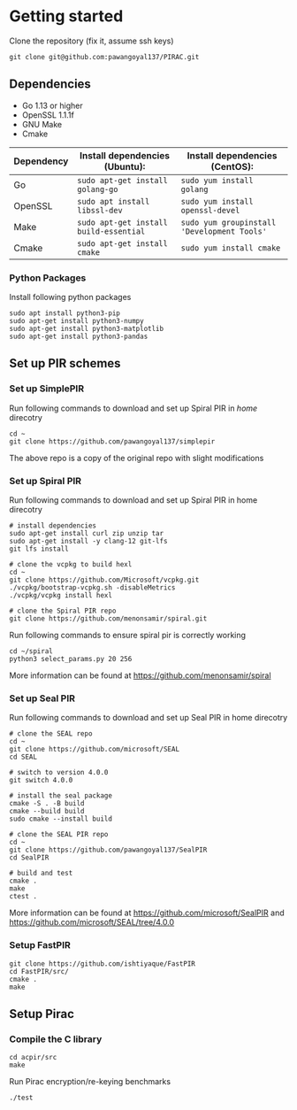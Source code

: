 # Getting started
Clone the repository (fix it, assume ssh keys)
```
git clone git@github.com:pawangoyal137/PIRAC.git
```

## Dependencies 

* Go 1.13 or higher 
* OpenSSL 1.1.1f 
* GNU Make
* Cmake

|Dependency |Install dependencies (Ubuntu): | Install dependencies (CentOS):|
|--------------|--------------|-----------|
|Go |```sudo apt-get install golang-go```| ```sudo yum install golang```|
|OpenSSL |```sudo apt install libssl-dev```|```sudo yum install openssl-devel```|
|Make |```sudo apt-get install build-essential``` |  ```sudo yum groupinstall 'Development Tools'```|
|Cmake |```sudo apt-get install cmake```| ```sudo yum install cmake```|


### Python Packages
Install following python packages
```
sudo apt install python3-pip
sudo apt-get install python3-numpy
sudo apt-get install python3-matplotlib
sudo apt-get install python3-pandas
```

## Set up PIR schemes

### Set up SimplePIR
Run following commands to download and set up Spiral PIR in *home* direcotry 
```
cd ~
git clone https://github.com/pawangoyal137/simplepir
```
The above repo is a copy of the original repo with slight modifications

### Set up Spiral PIR
Run following commands to download and set up Spiral PIR in home direcotry 
```
# install dependencies
sudo apt-get install curl zip unzip tar
sudo apt-get install -y clang-12 git-lfs
git lfs install

# clone the vcpkg to build hexl
cd ~
git clone https://github.com/Microsoft/vcpkg.git
./vcpkg/bootstrap-vcpkg.sh -disableMetrics
./vcpkg/vcpkg install hexl

# clone the Spiral PIR repo
git clone https://github.com/menonsamir/spiral.git
```

Run following commands to ensure spiral pir is correctly working
```
cd ~/spiral
python3 select_params.py 20 256
```
More information can be found at https://github.com/menonsamir/spiral

### Set up Seal PIR
Run following commands to download and set up Seal PIR in home direcotry
```
# clone the SEAL repo
cd ~
git clone https://github.com/microsoft/SEAL
cd SEAL

# switch to version 4.0.0
git switch 4.0.0

# install the seal package
cmake -S . -B build
cmake --build build
sudo cmake --install build

# clone the SEAL PIR repo
cd ~
git clone https://github.com/pawangoyal137/SealPIR
cd SealPIR

# build and test
cmake .
make
ctest .
```
More information can be found at https://github.com/microsoft/SealPIR and https://github.com/microsoft/SEAL/tree/4.0.0

### Setup FastPIR

```
git clone https://github.com/ishtiyaque/FastPIR
cd FastPIR/src/
cmake .
make
```

## Setup Pirac

### Compile the C library
```
cd acpir/src
make 
```

Run Pirac encryption/re-keying benchmarks
```
./test
```
